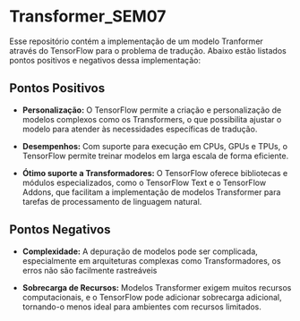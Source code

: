 # Transformer_SEM07

Esse repositório contém a implementação de um modelo Tranformer através do TensorFlow para o problema de tradução. Abaixo estão listados pontos positivos e negativos dessa implementação:

## Pontos Positivos

- **Personalização:**
  O TensorFlow permite a criação e personalização de modelos complexos como os Transformers, o que possibilita ajustar o modelo para atender às necessidades específicas de tradução.
  
- **Desempenhos:**
  Com suporte para execução em CPUs, GPUs e TPUs, o TensorFlow permite treinar modelos em larga escala de forma eficiente.
  
- **Ótimo suporte a Transformadores:**
  O TensorFlow oferece bibliotecas e módulos especializados, como o TensorFlow Text e o TensorFlow Addons, que facilitam a implementação de modelos Transformer para tarefas de processamento de linguagem natural.


## Pontos Negativos

- **Complexidade:**
  A depuração de modelos pode ser complicada, especialmente em arquiteturas complexas como Transformadores, os erros não são facilmente rastreáveis

- **Sobrecarga de Recursos:**
  Modelos Transformer exigem muitos recursos computacionais, e o TensorFlow pode adicionar sobrecarga adicional, tornando-o menos ideal para ambientes com recursos limitados.

